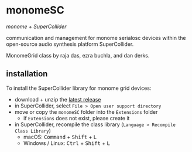 # monomeSC

*monome + SuperCollider*

communication and management for monome serialosc devices within the open-source audio synthesis platform SuperCollider.

MonomeGrid class by raja das, ezra buchla, and dan derks.

## installation

To install the SuperCollider library for monome grid devices:

- download + unzip the [latest release](https://github.com/monome/monomeSC/releases)
- in SuperCollider, select `File > Open user support directory`
- move or copy the `monomeSC` folder into the `Extensions` folder
  - if `Extensions` does not exist, please create it
- in SuperCollider, recompile the class library (`Language > Recompile Class Library`)
  - macOS: <kbd>Command</kbd> + <kbd>Shift</kbd> + <kbd>L</kbd>
  - Windows / Linux: <kbd>Ctrl</kbd> + <kbd>Shift</kbd> + <kbd>L</kbd>